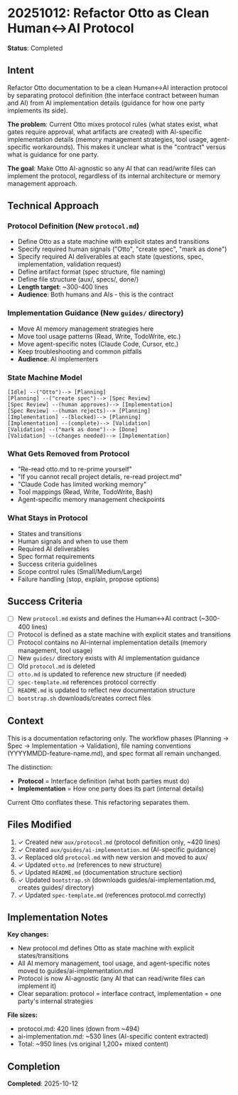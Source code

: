 # 20251012: Refactor Otto as Clean Human↔AI Protocol

**Status**: Completed

## Intent

Refactor Otto documentation to be a clean Human↔AI interaction protocol by separating protocol definition (the interface contract between human and AI) from AI implementation details (guidance for how one party implements its side).

**The problem**: Current Otto mixes protocol rules (what states exist, what gates require approval, what artifacts are created) with AI-specific implementation details (memory management strategies, tool usage, agent-specific workarounds). This makes it unclear what is the "contract" versus what is guidance for one party.

**The goal**: Make Otto AI-agnostic so any AI that can read/write files can implement the protocol, regardless of its internal architecture or memory management approach.

## Technical Approach

### Protocol Definition (New `protocol.md`)
- Define Otto as a state machine with explicit states and transitions
- Specify required human signals ("Otto", "create spec", "mark as done")
- Specify required AI deliverables at each state (questions, spec, implementation, validation request)
- Define artifact format (spec structure, file naming)
- Define file structure (aux/, specs/, done/)
- **Length target**: ~300-400 lines
- **Audience**: Both humans and AIs - this is the contract

### Implementation Guidance (New `guides/` directory)
- Move AI memory management strategies here
- Move tool usage patterns (Read, Write, TodoWrite, etc.)
- Move agent-specific notes (Claude Code, Cursor, etc.)
- Keep troubleshooting and common pitfalls
- **Audience**: AI implementers

### State Machine Model
```
[Idle] --("Otto")--> [Planning]
[Planning] --("create spec")--> [Spec Review]
[Spec Review] --(human approves)--> [Implementation]
[Spec Review] --(human rejects)--> [Planning]
[Implementation] --(blocked)--> [Planning]
[Implementation] --(complete)--> [Validation]
[Validation] --("mark as done")--> [Done]
[Validation] --(changes needed)--> [Implementation]
```

### What Gets Removed from Protocol
- "Re-read otto.md to re-prime yourself"
- "If you cannot recall project details, re-read project.md"
- "Claude Code has limited working memory"
- Tool mappings (Read, Write, TodoWrite, Bash)
- Agent-specific memory management checkpoints

### What Stays in Protocol
- States and transitions
- Human signals and when to use them
- Required AI deliverables
- Spec format requirements
- Success criteria guidelines
- Scope control rules (Small/Medium/Large)
- Failure handling (stop, explain, propose options)

## Success Criteria

- [ ] New `protocol.md` exists and defines the Human↔AI contract (~300-400 lines)
- [ ] Protocol is defined as a state machine with explicit states and transitions
- [ ] Protocol contains no AI-internal implementation details (memory management, tool usage)
- [ ] New `guides/` directory exists with AI implementation guidance
- [ ] Old `protocol.md` is deleted
- [ ] `otto.md` is updated to reference new structure (if needed)
- [ ] `spec-template.md` references protocol correctly
- [ ] `README.md` is updated to reflect new documentation structure
- [ ] `bootstrap.sh` downloads/creates correct files

## Context

This is a documentation refactoring only. The workflow phases (Planning → Spec → Implementation → Validation), file naming conventions (YYYYMMDD-feature-name.md), and spec format all remain unchanged.

The distinction:
- **Protocol** = Interface definition (what both parties must do)
- **Implementation** = How one party does its part (internal details)

Current Otto conflates these. This refactoring separates them.

## Files Modified

1. ✓ Created new `aux/protocol.md` (protocol definition only, ~420 lines)
2. ✓ Created `aux/guides/ai-implementation.md` (AI-specific guidance)
3. ✓ Replaced old `protocol.md` with new version and moved to aux/
4. ✓ Updated `otto.md` (references to new structure)
5. ✓ Updated `README.md` (documentation structure section)
6. ✓ Updated `bootstrap.sh` (downloads guides/ai-implementation.md, creates guides/ directory)
7. ✓ Updated `spec-template.md` (references protocol.md correctly)

## Implementation Notes

**Key changes:**
- New protocol.md defines Otto as state machine with explicit states/transitions
- All AI memory management, tool usage, and agent-specific notes moved to guides/ai-implementation.md
- Protocol is now AI-agnostic (any AI that can read/write files can implement it)
- Clear separation: protocol = interface contract, implementation = one party's internal strategies

**File sizes:**
- protocol.md: 420 lines (down from ~494)
- ai-implementation.md: ~530 lines (AI-specific content extracted)
- Total: ~950 lines (vs original 1,200+ mixed content)

## Completion

**Completed**: 2025-10-12
